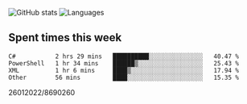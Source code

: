 ![GitHub stats](https://github-readme-stats.vercel.app/api?username=emipa606&theme=github_dark&show_icons=true) 
![Languages](https://github-readme-stats.vercel.app/api/top-langs/?username=emipa606&theme=github_dark&layout=compact)

## Spent times this week
<!--START_SECTION:waka-->

```text
C#           2 hrs 29 mins   ██████████░░░░░░░░░░░░░░░   40.47 %
PowerShell   1 hr 34 mins    ██████▒░░░░░░░░░░░░░░░░░░   25.43 %
XML          1 hr 6 mins     ████▒░░░░░░░░░░░░░░░░░░░░   17.94 %
Other        56 mins         ████░░░░░░░░░░░░░░░░░░░░░   15.35 %
```

<!--END_SECTION:waka-->


26012022/8690260
